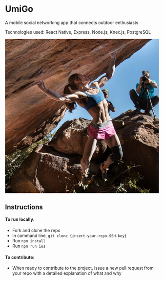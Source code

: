# UmiGo

A mobile social networking app that connects outdoor enthusiasts

Technologies used: React Native, Express, Node.js, Knex.js, PostgreSQL

![alt text](./images/puccio1.png "Logo Title Text 1")

## Instructions

#### To run locally:
- Fork and clone the repo
- In command line, `git clone {insert-your-repo-SSH-key}`
- Run `npm install`
- Run `npm run ios`

#### To contribute:
- When ready to contribute to the project, issue a new pull request from your repo with a detailed explanation of what and why
